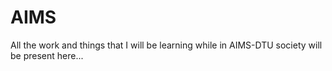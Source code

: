 # AIMS
All the work and things that I will be learning while in AIMS-DTU society will be present here...
